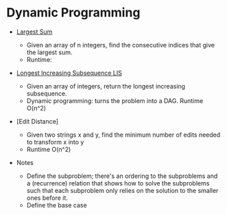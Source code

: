 # Dynamic Programming

* [Largest Sum](largest_sum.py)
	* Given an array of n integers, find the consecutive indices that give the largest sum.
	* Runtime: 
* [Longest Increasing Subsequence LIS](longest_increasing_subsequence.py)
	* Given an array of integers, return the longest increasing subsequence.
	* Dynamic programming: turns the problem into a DAG. Runtime O(n^2)
* [Edit Distance]
	* Given two strings x and y, find the minimum number of edits needed to transform x into y
	* Runtime O(n^2)

* Notes
	* Define the subproblem; there's an ordering to the subproblems and a (recurrence) relation that shows how to solve the subproblems such that each subproblem only relies on the solution to the smaller ones before it.
	* Define the base case
